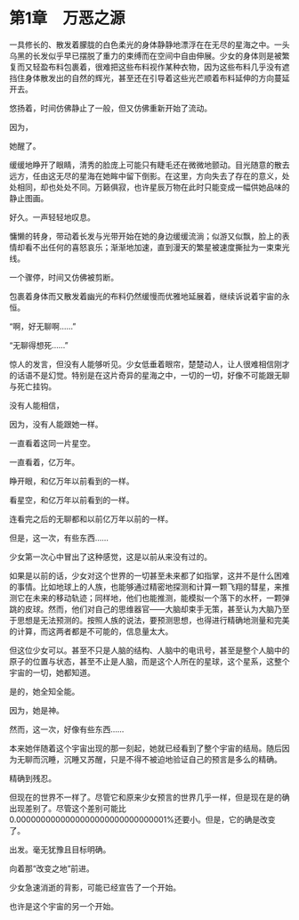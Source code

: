 # 第1章　万恶之源

一具修长的、散发着朦胧的白色柔光的身体静静地漂浮在在无尽的星海之中。一头乌黑的长发似乎早已摆脱了重力的束缚而在空间中自由伸展。少女的身体则是被繁复而又轻盈布料包裹着，很难把这些布料视作某种衣物，因为这些布料几乎没有遮挡住身体散发出的自然的辉光，甚至还在引导着这些光芒顺着布料延伸的方向蔓延开去。

悠扬着，时间仿佛静止了一般，但又仿佛重新开始了流动。

因为，

她醒了。

缓缓地睁开了眼睛，清秀的脸庞上可能只有睫毛还在微微地颤动。目光随意的散去远方，任由这无尽的星海在她眸中留下倒影。在这里，方向失去了存在的意义，处处相同，却也处处不同。万籁俱寂，也许星辰万物在此时只能变成一幅供她品味的静止图画。

好久。一声轻轻地叹息。

慵懒的转身，带动着长发与光带开始在她的身边缓缓流淌；似游又似飘，脸上的表情却看不出任何的喜怒哀乐；渐渐地加速，直到漫天的繁星被速度撕扯为一束束光线。

一个骤停，时间又仿佛被剪断。

包裹着身体而又散发着幽光的布料仍然缓慢而优雅地延展着，继续诉说着宇宙的永恒。

“啊，好无聊啊……”

“无聊得想死……”

惊人的发言，但没有人能够听见。少女低垂着眼帘，楚楚动人，让人很难相信刚才的话语不是幻觉。特别是在这片奇异的星海之中，一切的一切，好像不可能跟无聊与死亡挂钩。

没有人能相信，

因为，没有人能跟她一样。

一直看着这同一片星空。

一直看着，亿万年。

睁开眼，和亿万年以前看到的一样。

看星空，和亿万年以前看到的一样。

连看完之后的无聊都和以前亿万年以前的一样。

但是，这一次，有些东西……

少女第一次心中冒出了这种感觉，这是以前从来没有过的。

如果是以前的话，少女对这个世界的一切甚至未来都了如指掌，这并不是什么困难的事情。比如地球上的人族，也能够通过精密地探测和计算一颗飞翔的彗星，来推测它在未来的移动轨迹；同样地，他们也能推测，能模拟一个落下的水杯，一颗弹跳的皮球。然而，他们对自己的思维器官——大脑却束手无策，甚至认为大脑乃至于思想是无法预测的。按照人族的说法，要预测思想，也得进行精确地测量和完美的计算，而这两者都是不可能的，信息量太大。

但这位少女可以。甚至不只是人脑的结构、人脑中的电讯号，甚至是整个人脑中的原子的位置与状态，甚至不止是人脑，而是这个人所在的星球，这个星系，这整个宇宙的一切，她都知道。

是的，她全知全能。

因为，她是神。



然而，这一次，好像有些东西……

本来她伴随着这个宇宙出现的那一刻起，她就已经看到了整个宇宙的结局。随后因为无聊而沉睡，沉睡又苏醒，只是不得不被迫地验证自己的预言是多么的精确。

精确到残忍。

但现在的世界不一样了。尽管它和原来少女预言的世界几乎一样，但是现在是的确出现差别了。尽管这个差别可能比0.0000000000000000000000000000001%还要小。但是，它的确是改变了。

出发。毫无犹豫且目标明确。

向着那“改变之地”前进。

少女急速消逝的背影，可能已经宣告了一个开始。

也许是这个宇宙的另一个开始。

